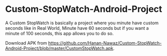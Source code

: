 # Custom-StopWatch-Android-Project
A Custom StopWatch is basically a project where you minute have custom seconds like in Real World, Minute have 60 seconds but if you want a minute of 100 seconds, this app allows you to do so.

Download APK from https://github.com/Hanan-Nawaz/Custom-StopWatch-Android-Project/blob/master/CustomStopWatch.apk.
